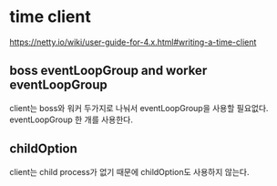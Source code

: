 # time client
https://netty.io/wiki/user-guide-for-4.x.html#writing-a-time-client

## boss eventLoopGroup and worker eventLoopGroup
client는 boss와 워커 두가지로 나눠서 eventLoopGroup을 사용할 필요없다.   
eventLoopGroup 한 개를 사용한다.

## childOption
client는 child process가 없기 때문에 childOption도 사용하지 않는다.

